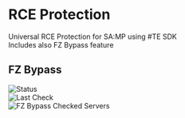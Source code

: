 # RCE Protection
Universal RCE Protection for SA:MP using #TE SDK  
Includes also FZ Bypass feature

## FZ Bypass

![Status](https://img.shields.io/badge/Status-Undetected-brightgreen)<br>
![Last Check](https://img.shields.io/badge/Last_Check-30.07.2025-green)<br>
![FZ Bypass Checked Servers](https://img.shields.io/badge/S1,%20S2,%20S3,%20S4,%20S5-green)
